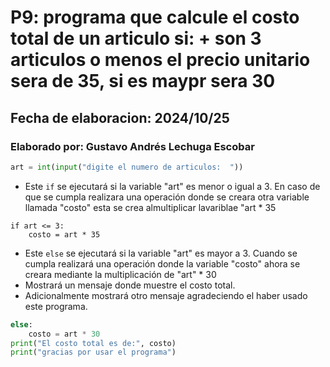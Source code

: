 
# P9: programa que calcule el costo total de un articulo si: + son 3 articulos o menos el precio unitario sera de 35, si es maypr sera 30
## Fecha de elaboracion: 2024/10/25
### Elaborado por: Gustavo Andrés Lechuga Escobar
``` python
art = int(input("digite el numero de articulos:  "))
```
- Este `if` se ejecutará si la variable "art" es menor o igual a 3. En caso de que se cumpla realizara una operación donde se creara otra variable llamada "costo" esta se crea almultiplicar lavariblae "art * 35
```
if art <= 3:
    costo = art * 35
```
- Este `else` se ejecutará si la variable "art" es mayor a 3. Cuando se cumpla realizará una operación donde la variable "costo" ahora se creara mediante la multiplicación de "art" * 30
- Mostrará un mensaje donde muestre el costo total.
- Adicionalmente mostrará otro mensaje agradeciendo el haber usado este programa.
``` python
else:
    costo = art * 30
print("El costo total es de:", costo)
print("gracias por usar el programa")
